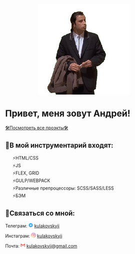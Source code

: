 <p align="center"> <img src="https://github.com/kulakovskyi/kulakovskyi/blob/main/assets/5LSi.gif" / ></p>

<h1>Привет, меня зовут Андрей!</h1>

 <p><a href="https://github.com/kulakovskyi?tab=repositories">🛠Посмотреть все проэкты🛠</a></p>

<h2>💬В мой инструментарий входят:</h2>

<ul type="none">
  <li>⚡HTML/CSS</li>  
  <li>⚡JS</li>  
  <li>⚡FLEX, GRID</li>  
  <li>⚡GULP/WEBPACK</li>  
  <li>⚡Различные препроцессоры: SCSS/SASS/LESS</li>
  <li>⚡БЭМ</li> 
 
</ul>

<h2></h2>

<h2>💬Связаться со мной:</h2>

 <p valign="middle"> Телеграм: <img src="https://github.com/kulakovskyi/kulakovskyi/blob/main/assets/telegram_104163%20(1).png" width="15px" height="15px"/> <a href="https://t.me/kulakovskyii/">kulakovskyii</a> </p>
  <p valign="middle"> Инстаграм: <img src="https://github.com/kulakovskyi/kulakovskyi/blob/main/assets/1491579602-yumminkysocialmedia36_83067.png" width="15px" height="15px"/> <a href="https://www.instagram.com/kulakovskyii/">kulakovskyii</a> </p>
    <p valign="middle"> Почта: <img src="https://github.com/kulakovskyi/kulakovskyi/blob/main/assets/Gmail_23514.png" width="15px" height="15px"/> <a href="mailto:kulakovskyii@gmail.com">kulakovskyii@gmail.com</a> </p>



<!--
**kulakovskyi/kulakovskyi** is a ✨ _special_ ✨ repository because its `README.md` (this file) appears on your GitHub profile.

Here are some ideas to get you started:

- 🔭 I’m currently working on ...
- 🌱 I’m currently learning ...
- 👯 I’m looking to collaborate on ...
- 🤔 I’m looking for help with ...
- 💬 Ask me about ...
- 📫 How to reach me: ...
- 😄 Pronouns: ...
- ⚡ Fun fact: ...
-->
